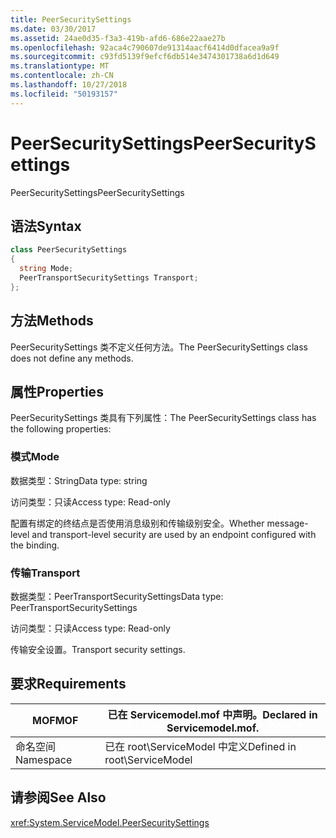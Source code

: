 ```yaml
---
title: PeerSecuritySettings
ms.date: 03/30/2017
ms.assetid: 24ae0d35-f3a3-419b-afd6-686e22aae27b
ms.openlocfilehash: 92aca4c790607de91314aacf6414d0dfacea9a9f
ms.sourcegitcommit: c93fd5139f9efcf6db514e3474301738a6d1d649
ms.translationtype: MT
ms.contentlocale: zh-CN
ms.lasthandoff: 10/27/2018
ms.locfileid: "50193157"
---
```

# <a name="peersecuritysettings"></a><span data-ttu-id="3bf5d-102">PeerSecuritySettings</span><span class="sxs-lookup"><span data-stu-id="3bf5d-102">PeerSecuritySettings</span></span>
<span data-ttu-id="3bf5d-103">PeerSecuritySettings</span><span class="sxs-lookup"><span data-stu-id="3bf5d-103">PeerSecuritySettings</span></span>  
  
## <a name="syntax"></a><span data-ttu-id="3bf5d-104">语法</span><span class="sxs-lookup"><span data-stu-id="3bf5d-104">Syntax</span></span>  
  
```csharp
class PeerSecuritySettings  
{  
  string Mode;  
  PeerTransportSecuritySettings Transport;  
};  
```  
  
## <a name="methods"></a><span data-ttu-id="3bf5d-105">方法</span><span class="sxs-lookup"><span data-stu-id="3bf5d-105">Methods</span></span>  
 <span data-ttu-id="3bf5d-106">PeerSecuritySettings 类不定义任何方法。</span><span class="sxs-lookup"><span data-stu-id="3bf5d-106">The PeerSecuritySettings class does not define any methods.</span></span>  
  
## <a name="properties"></a><span data-ttu-id="3bf5d-107">属性</span><span class="sxs-lookup"><span data-stu-id="3bf5d-107">Properties</span></span>  
 <span data-ttu-id="3bf5d-108">PeerSecuritySettings 类具有下列属性：</span><span class="sxs-lookup"><span data-stu-id="3bf5d-108">The PeerSecuritySettings class has the following properties:</span></span>  
  
### <a name="mode"></a><span data-ttu-id="3bf5d-109">模式</span><span class="sxs-lookup"><span data-stu-id="3bf5d-109">Mode</span></span>  
 <span data-ttu-id="3bf5d-110">数据类型：String</span><span class="sxs-lookup"><span data-stu-id="3bf5d-110">Data type: string</span></span>  
  
 <span data-ttu-id="3bf5d-111">访问类型：只读</span><span class="sxs-lookup"><span data-stu-id="3bf5d-111">Access type: Read-only</span></span>  
  
 <span data-ttu-id="3bf5d-112">配置有绑定的终结点是否使用消息级别和传输级别安全。</span><span class="sxs-lookup"><span data-stu-id="3bf5d-112">Whether message-level and transport-level security are used by an endpoint configured with the binding.</span></span>  
  
### <a name="transport"></a><span data-ttu-id="3bf5d-113">传输</span><span class="sxs-lookup"><span data-stu-id="3bf5d-113">Transport</span></span>  
 <span data-ttu-id="3bf5d-114">数据类型：PeerTransportSecuritySettings</span><span class="sxs-lookup"><span data-stu-id="3bf5d-114">Data type: PeerTransportSecuritySettings</span></span>  
  
 <span data-ttu-id="3bf5d-115">访问类型：只读</span><span class="sxs-lookup"><span data-stu-id="3bf5d-115">Access type: Read-only</span></span>  
  
 <span data-ttu-id="3bf5d-116">传输安全设置。</span><span class="sxs-lookup"><span data-stu-id="3bf5d-116">Transport security settings.</span></span>  
  
## <a name="requirements"></a><span data-ttu-id="3bf5d-117">要求</span><span class="sxs-lookup"><span data-stu-id="3bf5d-117">Requirements</span></span>  
  
|<span data-ttu-id="3bf5d-118">MOF</span><span class="sxs-lookup"><span data-stu-id="3bf5d-118">MOF</span></span>|<span data-ttu-id="3bf5d-119">已在 Servicemodel.mof 中声明。</span><span class="sxs-lookup"><span data-stu-id="3bf5d-119">Declared in Servicemodel.mof.</span></span>|  
|---------|-----------------------------------|  
|<span data-ttu-id="3bf5d-120">命名空间</span><span class="sxs-lookup"><span data-stu-id="3bf5d-120">Namespace</span></span>|<span data-ttu-id="3bf5d-121">已在 root\ServiceModel 中定义</span><span class="sxs-lookup"><span data-stu-id="3bf5d-121">Defined in root\ServiceModel</span></span>|  
  
## <a name="see-also"></a><span data-ttu-id="3bf5d-122">请参阅</span><span class="sxs-lookup"><span data-stu-id="3bf5d-122">See Also</span></span>  
 <xref:System.ServiceModel.PeerSecuritySettings>
